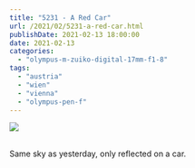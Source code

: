 ```yaml
---
title: "5231 - A Red Car"
url: /2021/02/5231-a-red-car.html
publishDate: 2021-02-13 18:00:00
date: 2021-02-13
categories: 
  - "olympus-m-zuiko-digital-17mm-f1-8"
tags: 
  - "austria"
  - "wien"
  - "vienna"
  - "olympus-pen-f"
---
```

<div class="container">
<div class="center"><a target="_blank" href="https://d25zfm9zpd7gm5.cloudfront.net/1200x1200/2018/20180924_075421_lr.jpg"><img class="webfeedsFeaturedVisual" src="https://d25zfm9zpd7gm5.cloudfront.net/0600x0600/2018/20180924_075421_lr.jpg" /></a></div>
</div>
<br />

Same sky as yesterday, only reflected on a car.